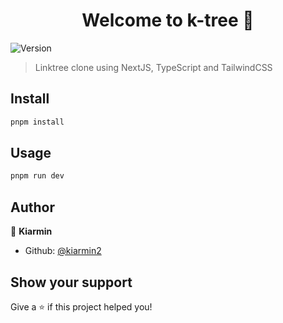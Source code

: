 <h1 align="center">Welcome to k-tree 👋</h1>
<p>
  <img alt="Version" src="https://img.shields.io/badge/version-0.0.1-blue.svg?cacheSeconds=2592000" />
</p>

> Linktree clone using NextJS, TypeScript and TailwindCSS

## Install

```sh
pnpm install
```

## Usage

```sh
pnpm run dev
```

## Author

👤 **Kiarmin**

- Github: [@kiarmin2](https://github.com/kiarmin2)

## Show your support

Give a ⭐️ if this project helped you!
